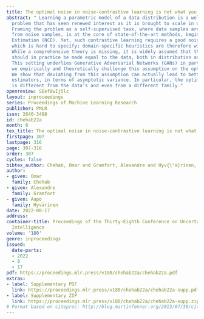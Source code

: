 ```yaml
---
title: The optimal noise in noise-contrastive learning is not what you think
abstract: " Learning a parametric model of a data distribution is a well-known statistical
  problem that has seen renewed interest as it is brought to scale in deep learning.
  Framing the problem as a self-supervised task, where data samples are discriminated
  from noise samples, is at the core of state-of-the-art methods, beginning with Noise-Contrastive
  Estimation (NCE). Yet, such contrastive learning requires a good noise distribution,
  which is hard to specify; domain-specific heuristics are therefore widely used.
  While a comprehensive theory is missing, it is widely assumed that the optimal noise
  should in practice be made equal to the data, both in distribution and proportion.
  This setting underlies Generative Adversarial Networks (GANs) in particular. Here,
  we empirically and theoretically challenge this assumption on the optimal noise.
  We show that deviating from this assumption can actually lead to better statistical
  estimators, in terms of asymptotic variance. In particular, the optimal noise distribution
  is different from the data’s and even from a different family."
openreview: SEef8wIj5lc
layout: inproceedings
series: Proceedings of Machine Learning Research
publisher: PMLR
issn: 2640-3498
id: chehab22a
month: 0
tex_title: The optimal noise in noise-contrastive learning is not what you think
firstpage: 307
lastpage: 316
page: 307-316
order: 307
cycles: false
bibtex_author: Chehab, Omar and Gramfort, Alexandre and Hyv{\"a}rinen, Aapo
author:
- given: Omar
  family: Chehab
- given: Alexandre
  family: Gramfort
- given: Aapo
  family: Hyvärinen
date: 2022-08-17
address:
container-title: Proceedings of the Thirty-Eighth Conference on Uncertainty in Artificial
  Intelligence
volume: '180'
genre: inproceedings
issued:
  date-parts:
  - 2022
  - 8
  - 17
pdf: https://proceedings.mlr.press/v180/chehab22a/chehab22a.pdf
extras:
- label: Supplementary PDF
  link: https://proceedings.mlr.press/v180/chehab22a/chehab22a-supp.pdf
- label: Supplementary ZIP
  link: https://proceedings.mlr.press/v180/chehab22a/chehab22a-supp.zip
# Format based on citeproc: http://blog.martinfenner.org/2013/07/30/citeproc-yaml-for-bibliographies/
---
```

